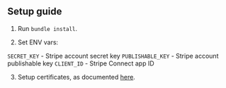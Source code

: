 ## Setup guide

1. Run `bundle install`.

2. Set ENV vars:

`SECRET_KEY` - Stripe account secret key
`PUBLISHABLE_KEY` - Stripe account publishable key
`CLIENT_ID` - Stripe Connect app ID

3. Setup certificates, as documented [here](https://github.com/grocer/grocer#certificate-file).